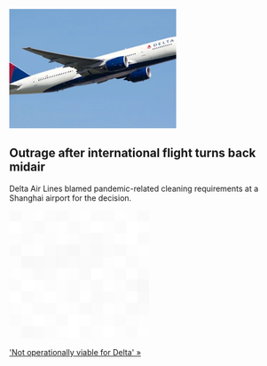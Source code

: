 
![Outrage after international flight turns back midair](./20211227175853.png)
## Outrage after international flight turns back midair

Delta Air Lines blamed pandemic-related cleaning requirements at a Shanghai airport for the decision.

![pic](../square_bg.png)

['Not operationally viable for Delta' »](https://www.yahoo.com/news/delta-flight-shanghai-turned-back-083648561.html)
